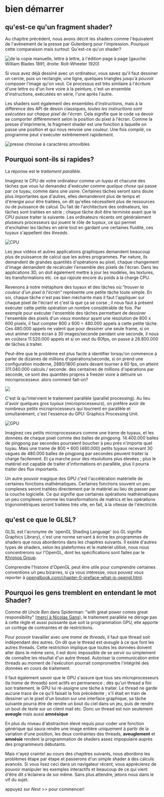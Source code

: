# bien démarrer
## qu'est-ce qu'un fragment shader?

Au chapitre précédent, nous avons décrit les shaders comme l'équivalent de l'avènement de la presse par Gutenberg pour l'impression. Pourquoi cette comparaison mais surtout: Qu'est-ce qu'un shader?

![de la copie manuelle, lettre à lettre, à l'édition page à page (gauche: William Blades 1891, droite: Rolt-Wheeler 1920)](print.png)

Si vous avez déjà dessiné avec un ordinateur, vous savez qu'il faut dessiner un cercle, puis un rectangle, une ligne, quelques triangles jusqu'à pouvoir composer l'image qu'on veut.
Ce processus est très similaire à l'écriture d'une lettre ou d'un livre voire à la peinture, c'est un ensemble d'instructions, exécutées en série, l'une après l'autre.

Les shaders sont également des ensembles d'instructions, mais à la différence des API de dessin classiques, *toutes les instructions sont exécutées sur chaque pixel de l'écran*.
Cela signifie que le code va devoir se comporter différemment selon la position du pixel à l'écran.
Comme la presse d'imprimerie, le fragment shader est une fonction à laquelle on passe une position et qui nous renvoie une couleur.
Une fois _compilé_, ce programme peut s'exécuter extrêmement rapidement.


![presse chinoise à caractères amovibles](typepress.jpg)

## Pourquoi sont-ils si rapides?

La réponse est le *traitement parallèle*.

Imaginez le CPU de votre ordinateur comme un *tuyau* et chacune des tâches que vous lui demandez d'exécuter comme *quelque chose* qui passe par ce tuyau, comme dans une usine.
Certaines tâches seront sans doute plus importantes que d'autres, elles demanderont plus de temps et d'énergie pour être traitées, on dit qu'elles nécessitent plus de ressources ou de puissance de calcul.
Du fait de l'architecture des ordinateurs, les tâches sont traitées en série ; chaque tâche doit être terminée avant que le CPU puisse traiter la suivante.
Les ordinateurs récents ont généralement plusieurs processeurs qui jouent le rôle de *tuyaux*, ce qui permet d'enchaîner les tâches en série tout en gardant une certaines fluidité, ces tuyaux s'appellent des *threads*.

![CPU](00.jpeg)

Les jeux vidéos et autres applications graphiques demandent beaucoup plus de puissance de calcul que les autres programmes.
Par nature, ils demandent de grandes quantités d'opérations au pixel, chaque changement d'image demandent de recalculer l'ensemble des pixels de l'écran.
Dans les applications 3D, on doit également mettre à jour les modèles, les textures, les transformations etc. ce qui rajoute encore du poids à la charge CPU.

Revenons à notre métaphore des tuyaux et des tâches où:*"trouver la couleur d'un pixel à l'écran"* représente une petite tâche toute simple.
En soi, chaque tâche n'est pas bien méchante mais il faut l'appliquer sur chaque pixel de l'écran! et c'est là que ça se corse ; il nous faut à présent exécuter cette petite opération un nombre considérable de fois.
Par exemple pour exécuter l'ensemble des tâches permettant de dessiner l'ensemble des pixels d'un vieux moniteur ayant une résolution de 800 x 600 pixels, il faut compter 800 x 600 = 480.000 appels à cette petite tâche.
Ces 480.000 appels ne valent que pour dessiner une seule frame, si on veut animer notre écran à 30 images/seconde pendant une seconde, il nous en coûtera 11.520.000 appels et si on veut du 60fps, on passe à 28.800.000 de tâches à traiter.

Peut-être que le problème est plus facile à identifier lorsqu'on commence à parler de dizaines de millions d'opérations/seconde, si on prend une configuration moderne, 2880/1800 pixels devant tourner à 60 fps, on atteint 311.040.000 calculs / seconde.
des centaines de millions d'opérations par seconde, ce sont des quantités propres à freezer voire à détruire un microprocesseur. alors comment fait-on?


![](03.jpeg)

C'est là qu'intervient le traitement parallèle (parallel processing).
Au lieu d'avoir quelques gros *tuyaux* (microprocesseurs), on préfère avoir de nombreux petits microprocesseurs qui tournent en parallèle et simultanément, c'est l'essence du GPU: Graphics Processing Unit.

![GPU](04.jpeg)

Imaginez ces petits microprocesseurs comme une trame de tuyaux, et les données de chaque pixel comme des balles de pingpong.
14.400.000 balles de pingpong par secondes pourraient boucher à peu près n'importe quel tuyau.
Mais une trame de 800 * 600 (480.000) petits tuyaux recevant 30 vagues de 480.000 balles de pingpong par secondes peuvent traiter la charge facilement.
Et ça marche pour des résolutions plus élevées ; plus le matériel est capable de traiter d'informations en parallèle, plus il pourra traiter des flux importants.

Un autre pouvoir magique des GPU c'est l'accélération matérielle de certaines fonctions mathématiques.
Certaines fonctions souvent un peu complexes seront traitées directement par le matériel au lieu de passer par la couche logicielle.
Ce qui signifie que certaines opérations mathématiques un peu complexes comme les transformations de matrics et les opérations trigonométriques seront traitées très vite, en fait, à la vitesse de l'électricité.

## qu'est ce que le GLSL?

GLSL est l'acronyme de 'openGL Shading Language' (où GL signifie Graphics Library), c'est une norme servant à écrire les programmes de shaders que nous aborderons dans les chapitres suivants.
Il existe d'autres types de shaders, selon les plateformes et le matériel utilisé, nous nous concentrerons sur l'OpenGL, dont les spécifications sont faites par le [Khronos Group](https://www.khronos.org/opengl/).

Comprendre l'histoire d'OpenGL peut être utile pour comprendre certaines conventions un peu bizarres, si ça vous intéresse, vous pouvez vous reporter à [openglbook.com/chapter-0-preface-what-is-opengl.html](http://openglbook.com/chapter-0-preface-what-is-opengl.html).

## Pourquoi les gens tremblent en entendant le mot Shader?

Comme dit *Uncle Ben* dans Spiderman: "with great power comes great responsibility" ([merci à Nicolas Gans](https://en.m.wikipedia.org/wiki/Uncle_Ben)), le traitement parallèle ne déroge pas à cette règle et aussi puissante que soit la programmation GPU, elle apporte un cortège de contraintes et de restrictions.

Pour pouvoir travailler avec une *trame* de *threads*, il faut que thread soit indépendant des autres. On dit que le thread est *aveugle* à ce que font les autres threads.
Cette restriction implique que toutes les données doivent aller dans le même sens, il est donc impossible de se servir ou simplement de connaître les résultat d'un autre thread.
Autoriser la communication entre threads au moment de l'exécution pourrait compromettre l'intégrité des données en cours de traitement.

Il faut également savoir que le GPU s'assure que tous ses microprocesseurs (la *trame de threads*) sont actifs en permanence ; dès qu'un thread a fini son traitement, le GPU lui ré-assigne une tâche à traiter.
Le thread ne garde aucune trace de ce qu'il faisait la fois précédente ; s'il était en train de dessiner un le pixel d'un bouton sur une interface graphique, sa tâche suivante pourra être de rendre un bout du ciel dans un jeu, puis de rendre un bout de texte sur un client mail etc.
Donc un thread est non seulement **aveugle** mais aussi **amnésique**

En plus du niveau d'abstraction élevé requis pour coder une fonction générique qui saura rendre une image entière uniquement à partir de la variation d'une position, les deux contraintes des threads, **aveuglement** et **amnésie** rendent la programmation de shaders assez impopulaire auprès des programmeurs débutants.

Mais n'ayez crainte! au cours des chapitres suivants, nous abordons les problèmes étape par étape et passerons d'un simple shader à des calculs avancés.
Si vous lisez ceci dans un navigateur récent, vous apprécierez de pouvoir manipuler les exemples interactifs et beaucoup de ce qui vient d'être dit s'éclairera de soi même.
Sans plus attendre, jetons nous dans le vif du sujet.

appuyez sur *Next >>* pour commencer!
